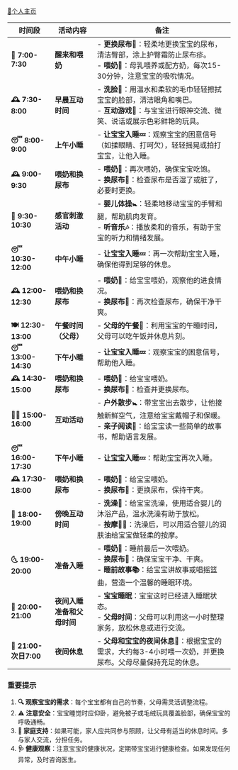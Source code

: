 [:star2:个人主页](https:shxuuer.github.io)

| 时间段            | 活动内容                                                     | 备注                                                                                                    |
|-------------------|--------------------------------------------------------------|---------------------------------------------------------------------------------------------------------|
| **🌅 7:00-7:30**  | **醒来和喂奶**                                                 | - **更换尿布👶**：轻柔地更换宝宝的尿布，清洁臀部，涂上护臀霜防止尿布疹。<br> - **喂奶🍼**：母乳喂养或配方奶，每次15-30分钟，注意宝宝的吸吮情况。 |
| **🕰️ 7:30-8:00** | **早晨互动时间**                                                | - **洗脸🧼**：用温水和柔软的毛巾轻轻擦拭宝宝的脸部，清洁眼角和嘴巴。<br> - **互动游戏🎨**：与宝宝进行眼神交流、微笑、说话或展示色彩鲜艳的玩具。 |
| **😴 8:00-9:00**  | **上午小睡**                                                   | - **让宝宝入睡💤**：观察宝宝的困意信号（如揉眼睛、打呵欠），轻轻摇晃或拍打宝宝，让他入睡。                           |
| **🕰️ 9:00-9:30**| **喂奶和换尿布**                                                | - **喂奶🍼**：再次喂奶，确保宝宝吃饱。<br> - **换尿布👶**：检查尿布是否湿了或脏了，必要时更换。                          |
| **🎨 9:30-10:30**| **感官刺激活动**                                                | - **婴儿体操🚼**：轻柔地移动宝宝的手臂和腿，帮助肌肉发育。<br> - **听音乐🎶**：播放柔和的音乐，有助于宝宝的听力和情绪发展。 |
| **😴 10:30-12:00**| **中午小睡**                                                   | - **让宝宝入睡💤**：再一次帮助宝宝入睡，确保他得到足够的休息。                                           |
| **🕰️ 12:00-12:30**| **喂奶和换尿布**                                                | - **喂奶🍼**：给宝宝喂奶，观察他的进食情况。<br> - **换尿布👶**：再次检查尿布，确保干净干爽。                          |
| **🍽️ 12:30-13:00**| **午餐时间（父母）**                                            | - **父母的午餐🍛**：利用宝宝的午睡时间，父母可以吃午饭并休息片刻。                                         |
| **😴 13:00-14:30**| **下午小睡**                                                   | - **让宝宝入睡💤**：观察宝宝的困意信号，帮助他入睡。                                                   |
| **🕰️ 14:30-15:00**| **喂奶和换尿布**                                                | - **喂奶🍼**：给宝宝喂奶。<br> - **换尿布👶**：检查并更换尿布。                                           |
| **🚶‍♂️ 15:00-16:00**| **互动活动**                                                   | - **户外散步🚼**：带宝宝出去散步，让他接触新鲜空气，注意给宝宝戴帽子和保暖。<br> - **亲子阅读📖**：给宝宝读一些简单的故事书，帮助语言发展。 |
| **😴 16:00-17:30**| **下午小睡**                                                   | - **让宝宝入睡💤**：帮助宝宝再次入睡。                                                          |
| **🕰️ 17:30-18:00**| **喂奶和换尿布**                                                | - **喂奶🍼**：给宝宝喂奶。<br> - **换尿布👶**：更换尿布，保持干爽。                                           |
| **🛀 18:00-19:00**| **傍晚互动时间**                                                | - **洗澡🛁**：给宝宝洗澡，使用适合婴儿的沐浴产品，温水洗澡有助于放松。<br> - **按摩💆‍♂️**：洗澡后，可以用适合婴儿的润肤油给宝宝做轻柔的按摩。 |
| **🌜 19:00-20:00**| **准备入睡**                                                   | - **喂奶🍼**：睡前最后一次喂奶。<br> - **换尿布👶**：确保宝宝干净、干爽。<br> - **睡前故事📚**：给宝宝讲故事或唱摇篮曲，营造一个温馨的睡眠环境。  |
| **🌙 20:00-21:00**| **夜间入睡准备和父母时间**                                        | - **宝宝睡眠**：宝宝这时已经进入睡眠状态。<br> - **父母时间**：父母可以利用这一小时整理家务，放松休息或进行交流。                |
| **🛌 21:00-次日7:00**| **夜间休息**                                                     | - **父母和宝宝的夜间休息🌙**：根据宝宝的需求，大约每3-4小时喂一次奶，并更换尿布。父母尽量保持充足的休息。                      |

### 重要提示

1. **🔍 观察宝宝的需求**：每个宝宝都有自己的节奏，父母需灵活调整流程。
2. **⚠️ 注意安全**：宝宝睡觉时应仰卧，避免被子或毛绒玩具覆盖脸部，确保宝宝的呼吸通畅。
3. **🤝 家庭支持**：如果可能，家人应共同参与照顾，让父母有适当的休息时间。多与家人交流，分担任务。
4. **🩺 健康观察**：注意宝宝的健康状况，定期带宝宝进行健康检查。如果发现任何异常，及时咨询医生。

